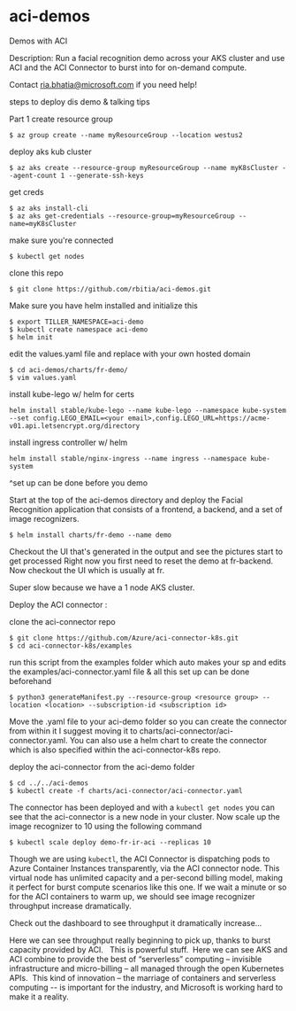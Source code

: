 # aci-demos
Demos with ACI

Description: Run a facial recognition demo across your AKS cluster and use ACI and the ACI Connector to burst into for on-demand compute.

Contact ria.bhatia@microsoft.com if you need help!

steps to deploy dis demo & talking tips

Part 1
create resource group
```
$ az group create --name myResourceGroup --location westus2
```

deploy aks kub cluster
```
$ az aks create --resource-group myResourceGroup --name myK8sCluster --agent-count 1 --generate-ssh-keys

```

get creds
```
$ az aks install-cli 
$ az aks get-credentials --resource-group=myResourceGroup --name=myK8sCluster
```

make sure you're connected
```
$ kubectl get nodes
```

clone this repo
```
$ git clone https://github.com/rbitia/aci-demos.git
```

Make sure you have helm installed and initialize this
```
$ export TILLER_NAMESPACE=aci-demo
$ kubectl create namespace aci-demo
$ helm init
```
edit the values.yaml file and replace <your name> with your own hosted domain
```
$ cd aci-demos/charts/fr-demo/  
$ vim values.yaml
```

install kube-lego w/ helm for certs

```
helm install stable/kube-lego --name kube-lego --namespace kube-system --set config.LEGO_EMAIL=<your email>,config.LEGO_URL=https://acme-v01.api.letsencrypt.org/directory
```

install ingress controller w/ helm
 ```
 helm install stable/nginx-ingress --name ingress --namespace kube-system
 ```
 ^set up can be done before you demo

Start at the top of the aci-demos directory and deploy the Facial Recognition application that consists of a frontend, a backend, and a set of image recognizers.

```
$ helm install charts/fr-demo --name demo
```
Checkout the UI that's generated in the output and see the pictures start to get processed
Right now you first need to reset the demo at fr-backend.<your domain>
Now checkout the UI which is usually at fr.<your domain>

Super slow because we have a 1 node AKS cluster.

Deploy the ACI connector :

clone the aci-connector repo
```
$ git clone https://github.com/Azure/aci-connector-k8s.git
$ cd aci-connector-k8s/examples
```

run this script from the examples folder which auto makes your sp and edits the examples/aci-connector.yaml file & all this set up can be done beforehand
```
$ python3 generateManifest.py --resource-group <resource group> --location <location> --subscription-id <subscription id>
```
Move the .yaml file to your aci-demo folder so you can create the connector from within it
I suggest moving it to charts/aci-connector/aci-connector.yaml. You can also use a helm chart to create the connector which is also specified within the aci-connector-k8s repo.

deploy the aci-connector from the aci-demo folder
```
$ cd ../../aci-demos
$ kubectl create -f charts/aci-connector/aci-connector.yaml
```

The connector has been deployed and with a `kubectl get nodes` you can see that the aci-connector is a new node in your cluster. Now scale up the image recognizer to 10 using the following command

```
$ kubectl scale deploy demo-fr-ir-aci --replicas 10
```
Though we are using `kubectl`, the ACI Connector is dispatching pods to Azure Container Instances transparently, via the ACI connector node.
This virtual node has unlimited capacity and a per-second billing model, making it perfect for burst compute scenarios like this one.
If we wait a minute or so for the ACI containers to warm up, we should see image recognizer throughput increase dramatically.

Check out the dashboard to see throughput it dramatically increase...

Here we can see throughput really beginning to pick up, thanks to burst capacity provided by ACI.
 
This is powerful stuff.  Here we can see AKS and ACI combine to provide the best of “serverless” computing – invisible infrastructure and micro-billing – all managed through the open Kubernetes APIs.  This kind of innovation – the marriage of containers and serverless computing -- is important for the industry, and Microsoft is working hard to make it a reality.

